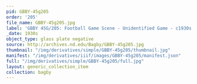 ```yaml
---
pid: GBBY-45g205
order: '205'
file_name: GBBY-45g205.jpg
label: 'GBBY 45G/205: Football Game Scene - Unidentified Game - c1930s'
_date: 1930s
object_type: glass plate negative
source: http://archives.nd.edu/Bagby/GBBY-45g205.jpg
thumbnail: "/img/derivatives/simple/GBBY-45g205/thumbnail.jpg"
manifest: "/img/derivatives/iiif/images/GBBY-45g205/manifest.json"
full: "/img/derivatives/simple/GBBY-45g205/full.jpg"
layout: generic_collection_item
collection: bagby
---
```

